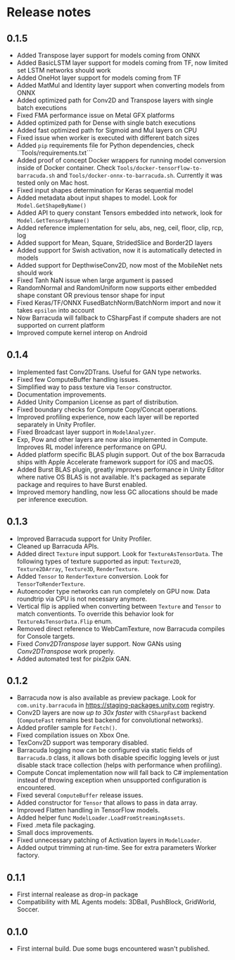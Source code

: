 # Release notes

## 0.1.5
- Added Transpose layer support for models coming from ONNX
- Added BasicLSTM layer support for models coming from TF, now limited set LSTM networks should work
- Added OneHot layer support for models coming from TF
- Added MatMul and Identity layer support when converting models from ONNX
- Added optimized path for Conv2D and Transpose layers with single batch executions
- Fixed FMA performance issue on Metal GFX platforms
- Added optimized path for Dense with single batch executions
- Added fast optimized path for Sigmoid and Mul layers on CPU
- Fixed issue when worker is executed with different batch sizes
- Added ``pip`` requirements file for Python dependencies, check ``Tools/requirements.txt```
- Added proof of concept Docker wrappers for running model conversion inside of Docker container. Check ``Tools/docker-tensorflow-to-barracuda.sh`` and ``Tools/docker-onnx-to-barracuda.sh``. Currently it was tested only on Mac host.
- Fixed input shapes determination for Keras sequential model
- Added metadata about input shapes to model. Look for ``Model.GetShapeByName()``
- Added API to query constant Tensors embedded into network, look for ``Model.GetTensorByName()``
- Added reference implementation for selu, abs, neg, ceil, floor, clip, rcp, log
- Added support for Mean, Square, StridedSlice and Border2D layers
- Added support for Swish activation, now it is automatically detected in models
- Added support for DepthwiseConv2D, now most of the MobileNet nets should work
- Fixed Tanh NaN issue when large argument is passed
- RandomNormal and RandomUniform now supports either embedded shape constant OR previous tensor shape for input
- Fixed Keras/TF/ONNX FusedBatchNorm/BatchNorm import and now it takes ``epsilon`` into account
- Now Barracuda will fallback to CSharpFast if compute shaders are not supported on current platform
- Improved compute kernel interop on Android 

## 0.1.4
- Implemented fast Conv2DTrans. Useful for GAN type networks.
- Fixed few ComputeBuffer handling issues.
- Simplified way to pass texture via ``Tensor`` constructor.
- Documentation improvements.
- Added Unity Companion License as part of distribution.
- Fixed boundary checks for Compute Copy/Concat operations.
- Improved profiling experience, now each layer will be reported separately in Unity Profiler.
- Fixed Broadcast layer support in ``ModelAnalyzer``.
- Exp, Pow and other layers are now also implemented in Compute. Improves RL model inference performance on GPU.
- Added platform specific BLAS plugin support. Out of the box Barracuda ships with Apple Accelerate framework support for iOS and macOS.
- Added Burst BLAS plugin, greatly improves performance in Unity Editor where native OS BLAS is not available. It's packaged as separate package and requires to have Burst enabled.
- Improved memory handling, now less GC allocations should be made per inference execution.

## 0.1.3

- Improved Barracuda support for Unity Profiler.
- Cleaned up Barracuda APIs.
- Added direct ``Texture`` input support. Look for ``TextureAsTensorData``. The following types of texture supported as input: ``Texture2D``, ``Texture2DArray``, ``Texture3D``, ``RenderTexture``.
- Added ``Tensor`` to ``RenderTexture`` conversion. Look for ``TensorToRenderTexture``.
- Autoencoder type networks can run completely on GPU now. Data roundtrip via CPU is not necessary anymore.
- Vertical flip is applied when converting between ``Texture`` and ``Tensor`` to match conventionts. To override this behavior look for ``TextureAsTensorData.Flip`` enum.
- Removed direct reference to WebCamTexture, now Barracuda compiles for Console targets.
- Fixed _Conv2DTranspose_ layer support. Now GANs using _Conv2DTranspose_ work properly.
- Added automated test for pix2pix GAN.

## 0.1.2

- Barracuda now is also available as preview package. Look for ``com.unity.barracuda`` in https://staging-packages.unity.com registry.
- Conv2D layers are now *up to 30x faster* with ``CSharpFast`` backend (``ComputeFast`` remains best backend for convolutional networks).
- Added profiler sample for ``Fetch()``.
- Fixed compilation issues on Xbox One.
- TexConv2D support was temporary disabled.
- Barracuda logging now can be configured via static fields of ``Barracuda.D`` class, it allows both disable specific logging levels or just disable stack trace collection (helps with performance when profiling).
- Compute Concat implementation now will fall back to C# implementation instead of throwing exception when unsupported configuration is encountered. 
- Fixed several ``ComputeBuffer`` release issues. 
- Added constructor for ``Tensor`` that allows to pass in data array.
- Improved Flatten handling in TensorFlow models.
- Added helper func ``ModelLoader.LoadFromStreamingAssets``.
- Fixed .meta file packaging.
- Small docs improvements.
- Fixed unnecessary patching of Activation layers in ``ModelLoader``.
- Added output trimming at run-time. See for extra parameters Worker factory.

## 0.1.1
- First internal realease as drop-in package
- Compatibility with ML Agents models: 3DBall, PushBlock, GridWorld, Soccer.

## 0.1.0
- First internal build. Due some bugs encountered wasn't published.